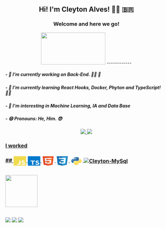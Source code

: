 <h2 align="center" >Hi! I'm  <strong>Cleyton Alves!</strong>  🧔🏻 🇧🇷 </h2>
 
<h3 align="center" > <strong>Welcome and here we go!</strong></h3>
 <div "style: border-radius:5px" align="center">
 
 
 
   <img src="https://user-images.githubusercontent.com/89083420/145870437-6e4d879f-a4b4-4b4d-ab33-10c50f52b842.gif" width="200" height="100">
   ------------
 </div>
<div  background-color: "aqua">
<h5>- 🔭 I’m currently working on Back-End. 🚴‍♂️ 🚀</h5>
<h5>- 🌱 I’m currently learning React Hooks, Docker, Phyton and TypeScript! 🧗‍♂️</h5>
<h5>- 💚 I'm interesting in Machine Learning, IA  and Data Base</h5>
<h5>- 😄 Pronouns: He, Him. 😎</h5>
</div>                                 
                                  
<div align="center">
  <a href="https://github.com/CleytonAlves07">
  <img height="180em" src="https://github-readme-stats.vercel.app/api?username=CleytonAlves07&show_icons=true&theme=blue-green&include_all_commits=true&count_private=true"/>
  <img height="180em" src="https://github-readme-stats.vercel.app/api/top-langs/?username=CleytonAlves07&layout=compact&langs_count=7&theme=blue-green"/>
</div> 

 <h3>I worked<h3/>
  ##
  
<img align="center" alt="Cleyton-Js" height="30" width="40"                                          src="https://raw.githubusercontent.com/devicons/devicon/master/icons/javascript/javascript-plain.svg">
     
<img align="center" alt="Cleyton-Ts" height="30" width="40" src="https://raw.githubusercontent.com/devicons/devicon/master/icons/typescript/typescript-plain.svg">

<img align="center" alt="Cleyton-HTML" height="30" width="40" src="https://raw.githubusercontent.com/devicons/devicon/master/icons/html5/html5-original.svg">

<img align="center" alt="Cleyton-CSS" height="30" width="40" src="https://raw.githubusercontent.com/devicons/devicon/master/icons/css3/css3-original.svg">

<img align="center" alt="Cleyton-Python" height="30" width="40" src="https://raw.githubusercontent.com/devicons/devicon/master/icons/python/python-original.svg">      
 
<img align="center" alt="Cleyton-MySql" height="30" width="40" src="https://img.shields.io/badge/MySQL-00000F?style=for-the-badge&logo=mysql&logoColor=white">
 
  
 ##
 <div aling="center">
  <img src="https://user-images.githubusercontent.com/89083420/145867561-bb8090b7-420d-4cc2-867d-51aa5dfd204c.gif" width="100" height="100">
 </div>
 
  
 ##
 
 
  <a href="https://www.linkedin.com/in/cleyton-alves/" target="_blank"><img src="https://img.shields.io/badge/-LinkedIn-%230077B5?style=for-the-badge&logo=linkedin&logoColor=white" target="_blank"></a>
  <a href = "mailto:cleyton.alves.a@gmail.com"><img src="https://img.shields.io/badge/-Gmail-%23333?style=for-the-badge&logo=gmail&logoColor=white" target="_blank"></a> 
<a href="https://discord.com/channels/@me" target="_blank"><img src="https://img.shields.io/badge/Discord-7289DA?style=for-the-badge&logo=discord&logoColor=white" target="_blank"></a> 


##


